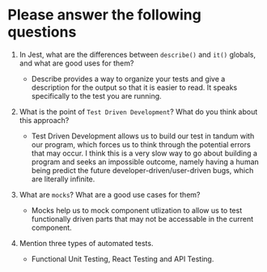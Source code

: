 # Please answer the following questions

1.  In Jest, what are the differences between `describe()` and `it()` globals, and what are good uses for them?
    - Describe provides a way to organize your tests and give a description for the output so that it is easier to read. It speaks specifically to the test you are running. 

2.  What is the point of `Test Driven Development`? What do you think about this approach?
    - Test Driven Development allows us to build our test in tandum with our program, which forces us to think through the potential errors that may occur. I think this is a very slow way to go about building a program and seeks an impossible outcome, namely having a human being predict the future developer-driven/user-driven bugs, which are literally infinite. 

3.  What are `mocks`? What are a good use cases for them?
    - Mocks help us to mock component utlization to allow us to test functionally driven parts that may not be accessable in the current component. 

4.  Mention three types of automated tests.
    - Functional Unit Testing, React Testing and API Testing.  
